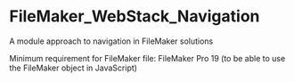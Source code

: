 # FileMaker_WebStack_Navigation
A module approach to navigation in FileMaker solutions

Minimum requirement for FileMaker file: FileMaker Pro 19 (to be able to use the FileMaker object in JavaScript)